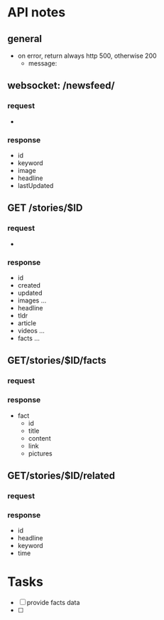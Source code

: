 # API notes
## general
- on error, return always http 500, otherwise 200
    - message:    

## websocket: /newsfeed/
### request
-
### response
- id
- keyword
- image
- headline
- lastUpdated

## GET /stories/$ID
### request
-
### response
- id
- created
- updated
- images ...
- headline
- tldr
- article
- videos ...
- facts ...


## GET/stories/$ID/facts
### request
### response
- fact
    - id
    - title
    - content
    - link
    - pictures

## GET/stories/$ID/related
### request
### response
- id
- headline
- keyword
- time



# Tasks
- [ ] provide facts data
- [ ]